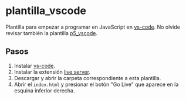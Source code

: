 # plantilla_vscode

Plantilla para empezar a programar en JavaScript en [vs-code](https://code.visualstudio.com/).
No olvide revisar también la plantilla [p5_vscode](https://github.com/objetos/p5_vscode).

## Pasos

1. Instalar [vs-code](https://code.visualstudio.com/).
2. Instalar la extensión [live server](https://marketplace.visualstudio.com/items?itemName=ritwickdey.LiveServer).
3. Descargar y abrir la carpeta correspondiente a esta plantilla.
4. Abrir el `index.html` y presionar el botón "Go Live" que aparece en la esquina inferior derecha.